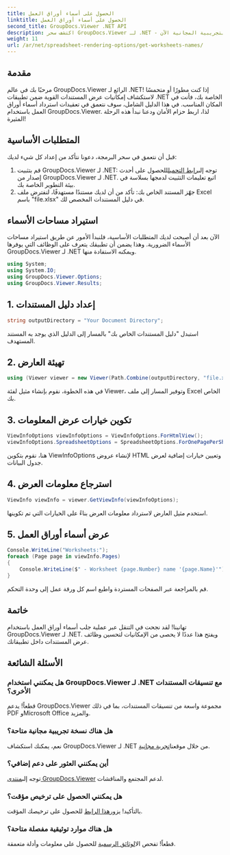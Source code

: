 ```yaml
---
title: الحصول على أسماء أوراق العمل
linktitle: الحصول على أسماء أوراق العمل
second_title: GroupDocs.Viewer .NET API
description: اكتشف سحر GroupDocs.Viewer لـ .NET - قم بدمج عرض المستندات في تطبيقاتك بسلاسة. جرب النسخة التجريبية المجانية الآن!
weight: 11
url: /ar/net/spreadsheet-rendering-options/get-worksheets-names/
---
```

## مقدمة
مرحبًا بك في عالم GroupDocs.Viewer الرائع لـ .NET! إذا كنت مطورًا أو متحمسًا لاستكشاف إمكانيات عرض المستندات القوية ضمن تطبيقات .NET الخاصة بك، فأنت في المكان المناسب. في هذا الدليل الشامل، سوف نتعمق في تعقيدات استرداد أسماء أوراق العمل باستخدام GroupDocs.Viewer. لذا، اربط حزام الأمان ودعنا نبدأ هذه الرحلة المثيرة!
## المتطلبات الأساسية
قبل أن نتعمق في سحر البرمجة، دعونا نتأكد من إعداد كل شيء لديك:
1.  قم بتثبيت GroupDocs.Viewer لـ .NET: توجه إلى[رابط التحميل](https://releases.groupdocs.com/viewer/net/)للحصول على أحدث إصدار من GroupDocs.Viewer لـ .NET. اتبع تعليمات التثبيت لدمجها بسلاسة في بيئة التطوير الخاصة بك.
2. جهّز المستند الخاص بك: تأكد من أن لديك مستندًا مستهدفًا، لنفترض ملف Excel باسم "file.xlsx" في دليل المستندات المخصص لك.
## استيراد مساحات الأسماء
الآن بعد أن أصبحت لديك المتطلبات الأساسية، فلنبدأ الأمور عن طريق استيراد مساحات الأسماء الضرورية. وهذا يضمن أن تطبيقك يتعرف على الوظائف التي يوفرها GroupDocs.Viewer لـ .NET ويمكنه الاستفادة منها.
```csharp
using System;
using System.IO;
using GroupDocs.Viewer.Options;
using GroupDocs.Viewer.Results;
```
## 1. إعداد دليل المستندات
```csharp
string outputDirectory = "Your Document Directory";
```
استبدل "دليل المستندات الخاص بك" بالمسار إلى الدليل الذي يوجد به المستند المستهدف.
## 2. تهيئة العارض
```csharp
using (Viewer viewer = new Viewer(Path.Combine(outputDirectory, "file.xlsx")))
```
في هذه الخطوة، نقوم بإنشاء مثيل لفئة Viewer، وتوفير المسار إلى ملف Excel الخاص بك.
## 3. تكوين خيارات عرض المعلومات
```csharp
ViewInfoOptions viewInfoOptions = ViewInfoOptions.ForHtmlView();
viewInfoOptions.SpreadsheetOptions = SpreadsheetOptions.ForOnePagePerSheet();
```
هنا، نقوم بتكوين ViewInfoOptions لإنشاء عروض HTML وتعيين خيارات إضافية لعرض جدول البيانات.
## 4. استرجاع معلومات العرض
```csharp
ViewInfo viewInfo = viewer.GetViewInfo(viewInfoOptions);
```
استخدم مثيل العارض لاسترداد معلومات العرض بناءً على الخيارات التي تم تكوينها.
## 5. عرض أسماء أوراق العمل
```csharp
Console.WriteLine("Worksheets:");
foreach (Page page in viewInfo.Pages)
{
    Console.WriteLine($" - Worksheet {page.Number} name '{page.Name}'");
}
```
قم بالمراجعة عبر الصفحات المستردة واطبع اسم كل ورقة عمل إلى وحدة التحكم.
## خاتمة
تهانينا! لقد نجحت في التنقل عبر عملية جلب أسماء أوراق العمل باستخدام GroupDocs.Viewer لـ .NET. ويفتح هذا عددًا لا يحصى من الإمكانيات لتحسين وظائف عرض المستندات داخل تطبيقاتك.
## الأسئلة الشائعة
### هل يمكنني استخدام GroupDocs.Viewer لـ .NET مع تنسيقات المستندات الأخرى؟
قطعاً! يدعم GroupDocs.Viewer مجموعة واسعة من تنسيقات المستندات، بما في ذلك PDF وMicrosoft Office والمزيد.
### هل هناك نسخة تجريبية مجانية متاحة؟
 نعم، يمكنك استكشاف GroupDocs.Viewer لـ .NET من خلال موقعنا[تجربة مجانية](https://releases.groupdocs.com/).
### أين يمكنني العثور على دعم إضافي؟
 توجه إلى[منتدى GroupDocs.Viewer](https://forum.groupdocs.com/c/viewer/9) لدعم المجتمع والمناقشات.
### هل يمكنني الحصول على ترخيص مؤقت؟
 بالتأكيد! يزور[هذا الرابط](https://purchase.groupdocs.com/temporary-license/) للحصول على ترخيصك المؤقت.
### هل هناك موارد توثيقية مفصلة متاحة؟
 قطعاً! تفحص ال[الوثائق الرسمية](https://tutorials.groupdocs.com/viewer/net/) للحصول على معلومات وأدلة متعمقة.